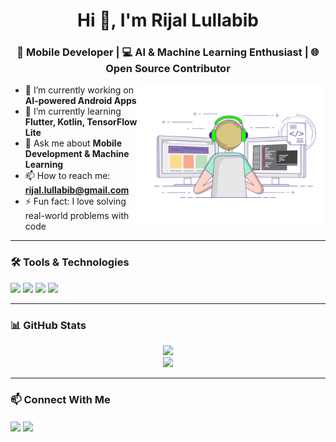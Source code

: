 <h1 align="center">Hi 👋, I'm Rijal Lullabib</h1>
<h3 align="center">📱 Mobile Developer | 💻 AI & Machine Learning Enthusiast | 🌐 Open Source Contributor</h3>

<img align="right" alt="Coding" width="300" src="https://raw.githubusercontent.com/devSouvik/devSouvik/master/gif3.gif">

- 🔭 I’m currently working on **AI-powered Android Apps**
- 🌱 I’m currently learning **Flutter, Kotlin, TensorFlow Lite**
- 💬 Ask me about **Mobile Development & Machine Learning**
- 📫 How to reach me: **rijal.lullabib@gmail.com**
- ⚡ Fun fact: I love solving real-world problems with code

---

### 🛠️ Tools & Technologies

<p align="left">
  <img src="https://img.shields.io/badge/-Kotlin-0095D5?style=for-the-badge&logo=kotlin&logoColor=white"/>
  <img src="https://img.shields.io/badge/-Flutter-02569B?style=for-the-badge&logo=flutter"/>
  <img src="https://img.shields.io/badge/-TensorFlow-FE6F00?style=for-the-badge&logo=tensorflow&logoColor=white"/>
  <img src="https://img.shields.io/badge/-Firebase-FFCA28?style=for-the-badge&logo=firebase"/>
</p>

---

### 📊 GitHub Stats

<p align="center">
  <img src="https://github-readme-stats.vercel.app/api?username=rijal-lullabib07&show_icons=true&theme=radical"/>
  <br>
  <img src="https://github-readme-streak-stats.herokuapp.com/?user=rijal-lullabib07&theme=tokyonight"/>
</p>

---

### 📫 Connect With Me
<p align="left">
  <a href="https://www.linkedin.com/in/your-link" target="blank"><img align="center" src="https://img.shields.io/badge/-LinkedIn-0A66C2?style=for-the-badge&logo=linkedin&logoColor=white" /></a>
  <a href="https://www.instagram.com/your-ig" target="blank"><img align="center" src="https://img.shields.io/badge/-Instagram-E4405F?style=for-the-badge&logo=instagram&logoColor=white" /></a>
</p>
